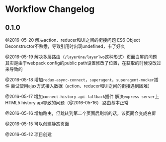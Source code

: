 Workflow Changelog
==================

0.1.0
-----
@2016-05-20
解决action、reducer和UI之间的衔接问题
ES6 Object Deconstructor不熟悉，导致引用时出现undefined，卡了好久

@2016-05-19
解决多层路由（`/layerOne/layerTwo`这种形式）页面白屏的问题
其实是由于webpack config的public path设置修改了位置，在获取的时候没改过来导致的

@2016-05-18
增加`redux-async-connect`，`superagent`，`superagent-mocker`插件
尝试使用ajax方式接入数据（action、reducer和UI之间的衔接遇到困难）

@2016-05-17
增加`connect-history-api-fallback`插件
解决`express server`上HTML5 history api导致的问题（@2016-05-16）
路由基本正常

@2016-05-16
增加路由，但跳转到第二个页面后刷新的话，该页面会变成白屏

@2016-05-15
可以创建静态页面

@2016-05-12
项目创建
